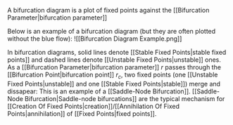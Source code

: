A bifurcation diagram is a plot of fixed points against the [[Bifurcation Parameter|bifurcation parameter]]

Below is an example of a bifurcation diagram (but they are often plotted without the blue flow):
![[Bifurcation Diagram Example.png]]

In bifurcation diagrams, solid lines denote [[Stable Fixed Points|stable fixed points]] and dashed lines denote [[Unstable Fixed Points|unstable]] ones. As a [[Bifurcation Parameter|bifurcation parameter]] $r$ passes through the [[Bifurcation Point|bifurcation point]] $r_c$, two fixed points (one [[Unstable Fixed Points|unstable]] and one [[Stable Fixed Points|stable]]) merge and dissapear: This is an example of a [[Saddle-Node Bifurcation]]. [[Saddle-Node Bifurcation|Saddle-node bifurcations]] are the typical mechanism for [[Creation Of Fixed Points|creation]]/[[Annihilation Of Fixed Points|annihilation]] of [[Fixed Points|fixed points]]. 
